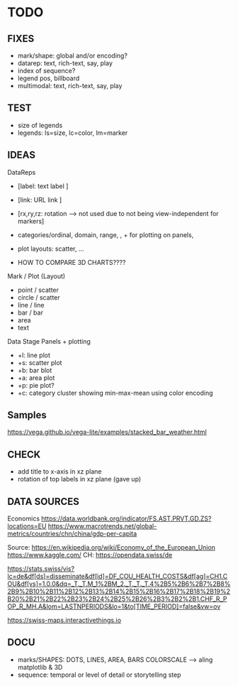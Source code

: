 # TODO

## FIXES
- mark/shape: global and/or encoding?
- datarep: text, rich-text, say, play 
- index of sequence?
- legend pos, billboard
- multimodal: text, rich-text, say, play 

## TEST
- size of legends
- legends: ls=size, lc=color, lm=marker

## IDEAS

DataReps
- [label: text label ]
- [link: URL link ]
- [rx,ry,rz: rotation --> not used due to not being view-independent for markers]
  
- categories/ordinal, domain, range, , + for plotting on panels,
- plot layouts: scatter, ...
- HOW TO COMPARE 3D CHARTS????

Mark / Plot (Layout)
- point / scatter
- circle / scatter 
- line / line
- bar / bar
- area
- text

Data Stage Panels + plotting
- +l: line plot
- +s: scatter plot
- +b: bar blot
- +a: area plot
- +p: pie plot?
- +c: category cluster showing min-max-mean using color encoding

## Samples

https://vega.github.io/vega-lite/examples/stacked_bar_weather.html 

## CHECK
- add title to x-axis in xz plane
- rotation of top labels in xz plane (gave up)


## DATA SOURCES
Economics
https://data.worldbank.org/indicator/FS.AST.PRVT.GD.ZS?locations=EU
https://www.macrotrends.net/global-metrics/countries/chn/china/gdp-per-capita

Source: https://en.wikipedia.org/wiki/Economy_of_the_European_Union
https://www.kaggle.com/
CH: https://opendata.swiss/de

https://stats.swiss/vis?lc=de&df[ds]=disseminate&df[id]=DF_COU_HEALTH_COSTS&df[ag]=CH1.COU&df[vs]=1.0.0&dq=_T._T.M_1%2BM_2._T._T._T.4%2B5%2B6%2B7%2B8%2B9%2B10%2B11%2B12%2B13%2B14%2B15%2B16%2B17%2B18%2B19%2B20%2B21%2B22%2B23%2B24%2B25%2B26%2B3%2B2%2B1.CHF_R_POP_R_MH.A&lom=LASTNPERIODS&lo=1&to[TIME_PERIOD]=false&vw=ov

https://swiss-maps.interactivethings.io

## DOCU
- marks/SHAPES: DOTS, LINES, AREA, BARS  COLORSCALE --> aling matplotlib & 3D
- sequence: temporal or level of detail or storytelling step
